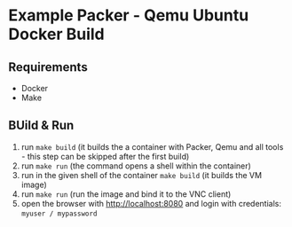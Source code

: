 # Example Packer - Qemu Ubuntu Docker Build

## Requirements

* Docker
* Make

## BUild & Run

1. run `make build` (it builds the a container with Packer, Qemu and all tools - this step can be skipped after the first build)
2. run `make run` (the command opens a shell within the container)
3. run in the given shell of the container `make build` (it builds the VM image)
4. run `make run` (run the image and bind it to the VNC client)
5. open the browser with [http://localhost:8080](http://localhost:8080) and login with credentials: `myuser / mypassword`
